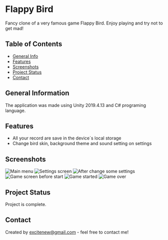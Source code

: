 # Flappy Bird
Fancy clone of a very famous game Flappy Bird. Enjoy playing and try not to get mad!

## Table of Contents
* [General Info](#general-information)
* [Features](#features)
* [Screenshots](#screenshots)
* [Project Status](#project-status)
* [Contact](#contact)


## General Information
The application was made using Unity 2019.4.13 and C# programing language.


## Features
- All your record are save in the device`s local storage
- Change bird skin, background theme and sound setting on settings 


## Screenshots
![Main menu](./img/1.jpg)
![Settings screen](./img/2.jpg)
![After change some settings](./img/3.jpg)
![Game screen before start](./img/4.jpg)
![Game started](./img/5.jpg)
![Game over](./img/6.jpg)
<!-- If you have screenshots you'd like to share, include them here. -->


## Project Status
Project is complete.


## Contact
Created by excitenew@gmail.com - feel free to contact me!